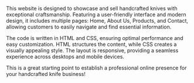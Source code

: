 This website is designed to showcase and sell handcrafted knives with exceptional craftsmanship. Featuring a user-friendly interface and modern design, it includes multiple pages: Home, About Us, Products, and Contact, allowing customers to easily navigate and find essential information.

The code is written in HTML and CSS, ensuring optimal performance and easy customization. HTML structures the content, while CSS creates a visually appealing style. The layout is responsive, providing a seamless experience across desktops and mobile devices.

This is a great starting point to establish a professional online presence for your handcrafted knife business!
